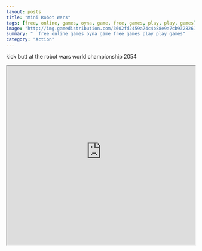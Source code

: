```yaml
---
layout: posts
title: "Mini Robot Wars"
tags: [free, online, games, oyna, game, free, games, play, play, games]
image: "http://img.gamedistribution.com/3602fd2459a74c4b88e9a7cb93282618.jpg"
summary: "  free online games oyna game free games play play games"
category: "Action"
---
```


kick butt at the robot wars world championship 2054

<iframe width="100%" height="480px;" src="http://flash.gamedistribution.com?game=3602fd2459a74c4b88e9a7cb93282618"></iframe>